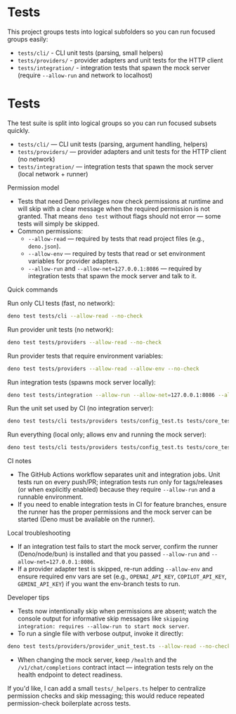 # Tests

This project groups tests into logical subfolders so you can run focused groups
easily:

- `tests/cli/` - CLI unit tests (parsing, small helpers)
- `tests/providers/` - provider adapters and unit tests for the HTTP client
- `tests/integration/` - integration tests that spawn the mock server (require
  `--allow-run` and network to localhost)

# Tests

The test suite is split into logical groups so you can run focused subsets
quickly.

- `tests/cli/` — CLI unit tests (parsing, argument handling, helpers)
- `tests/providers/` — provider adapters and unit tests for the HTTP client (no
  network)
- `tests/integration/` — integration tests that spawn the mock server (local
  network + runner)

Permission model

- Tests that need Deno privileges now check permissions at runtime and will skip
  with a clear message when the required permission is not granted. That means
  `deno test` without flags should not error — some tests will simply be
  skipped.
- Common permissions:
  - `--allow-read` — required by tests that read project files (e.g.,
    `deno.json`).
  - `--allow-env` — required by tests that read or set environment variables for
    provider adapters.
  - `--allow-run` and `--allow-net=127.0.0.1:8086` — required by integration
    tests that spawn the mock server and talk to it.

Quick commands

Run only CLI tests (fast, no network):

```bash
deno test tests/cli --allow-read --no-check
```

Run provider unit tests (no network):

```bash
deno test tests/providers --allow-read --no-check
```

Run provider tests that require environment variables:

```bash
deno test tests/providers --allow-read --allow-env --no-check
```

Run integration tests (spawns mock server locally):

```bash
deno test tests/integration --allow-run --allow-net=127.0.0.1:8086 --allow-env --allow-read --no-check
```

Run the unit set used by CI (no integration server):

```bash
deno test tests/cli tests/providers tests/config_test.ts tests/core_test.ts tests/utils_test.ts --allow-read --no-check
```

Run everything (local only; allows env and running the mock server):

```bash
deno test tests/cli tests/providers tests/config_test.ts tests/core_test.ts tests/utils_test.ts tests/integration --allow-run --allow-net=127.0.0.1:8086 --allow-env --allow-read --no-check
```

CI notes

- The GitHub Actions workflow separates unit and integration jobs. Unit tests
  run on every push/PR; integration tests run only for tags/releases (or when
  explicitly enabled) because they require `--allow-run` and a runnable
  environment.
- If you need to enable integration tests in CI for feature branches, ensure the
  runner has the proper permissions and the mock server can be started (Deno
  must be available on the runner).

Local troubleshooting

- If an integration test fails to start the mock server, confirm the runner
  (Deno/node/bun) is installed and that you passed `--allow-run` and
  `--allow-net=127.0.0.1:8086`.
- If a provider adapter test is skipped, re-run adding `--allow-env` and ensure
  required env vars are set (e.g., `OPENAI_API_KEY`, `COPILOT_API_KEY`,
  `GEMINI_API_KEY`) if you want the env-branch tests to run.

Developer tips

- Tests now intentionally skip when permissions are absent; watch the console
  output for informative skip messages like
  `skipping integration: requires --allow-run to start mock server`.
- To run a single file with verbose output, invoke it directly:

```bash
deno test tests/providers/provider_unit_test.ts --allow-read --no-check
```

- When changing the mock server, keep `/health` and the `/v1/chat/completions`
  contract intact — integration tests rely on the health endpoint to detect
  readiness.

If you'd like, I can add a small `tests/_helpers.ts` helper to centralize
permission checks and skip messaging; this would reduce repeated
permission-check boilerplate across tests.
